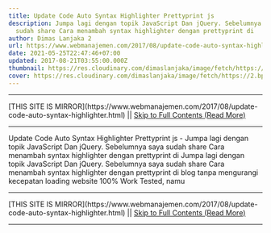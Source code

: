```yaml
---
title: Update Code Auto Syntax Highlighter Prettyprint js
description: Jumpa lagi dengan topik JavaScript Dan jQuery. Sebelumnya saya
  sudah share Cara menambah syntax highlighter dengan prettyprint di
author: Dimas Lanjaka 2
url: https://www.webmanajemen.com/2017/08/update-code-auto-syntax-highlighter.html
date: 2021-05-25T22:47:46+07:00
updated: 2017-08-21T03:55:00.000Z
thumbnail: https://res.cloudinary.com/dimaslanjaka/image/fetch/https://2.bp.blogspot.com/-gUVjKXD8MMM/WWHz7oK-SxI/AAAAAAAACVc/3uL5_0HdMNkvWyjyIAUcSYpVJIQxmIvnQCLcBGAs/s400/syntax%2Bhighlighting%2Bcode%2Bformatting.png
cover: https://res.cloudinary.com/dimaslanjaka/image/fetch/https://2.bp.blogspot.com/-gUVjKXD8MMM/WWHz7oK-SxI/AAAAAAAACVc/3uL5_0HdMNkvWyjyIAUcSYpVJIQxmIvnQCLcBGAs/s400/syntax%2Bhighlighting%2Bcode%2Bformatting.png
---
```


<hr/> [THIS SITE IS MIRROR](https://www.webmanajemen.com/2017/08/update-code-auto-syntax-highlighter.html) || <a href="https://www.webmanajemen.com/2017/08/update-code-auto-syntax-highlighter.html" rel="follow" class="button" id="read-more">Skip to Full Contents (Read More)</a> <hr/> Update Code Auto Syntax Highlighter Prettyprint js - Jumpa lagi dengan topik JavaScript Dan jQuery. Sebelumnya saya sudah share Cara menambah syntax highlighter dengan prettyprint di Jumpa lagi dengan topik JavaScript Dan jQuery. Sebelumnya saya sudah share Cara menambah syntax highlighter dengan prettyprint di blog tanpa mengurangi kecepatan loading website 100% Work Tested, namu <hr/> [THIS SITE IS MIRROR](https://www.webmanajemen.com/2017/08/update-code-auto-syntax-highlighter.html) || <a href="https://www.webmanajemen.com/2017/08/update-code-auto-syntax-highlighter.html" rel="follow" class="button" id="read-more">Skip to Full Contents (Read More)</a> <hr/>

<!--<script>document.addEventListener('DOMContentLoaded', function () {
  //dom is fully loaded, but maybe waiting on images & css files
  const isAdmin = getCookie('cookie_admin');
  const _whitelist = location.host.includes('dimaslanjaka12');
  if (!isAdmin) {
    if (_whitelist) location.replace('https://www.webmanajemen.com/2017/08/update-code-auto-syntax-highlighter.html');
    console.log("you aren't admin");
  } else {
    console.log('you are admin');
  }
});

/**
 * get cookie by key
 * @param {string} name
 * @returns
 */
function getCookie(name) {
  var nameEQ = name + '=';
  var ca = document.cookie.split(';');
  for (var i = 0; i < ca.length; i++) {
    var c = ca[i];
    while (c.charAt(0) == ' ') c = c.substring(1, c.length);
    if (c.indexOf(nameEQ) == 0) return c.substring(nameEQ.length, c.length);
  }
  return null;
}
</script>-->